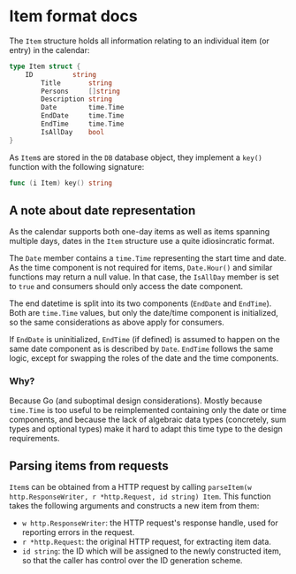 # Item format docs

The `Item` structure holds all information relating to an individual item
(or entry) in the calendar:

```go
type Item struct {
	ID          string
        Title       string
        Persons     []string
        Description string
        Date        time.Time
        EndDate     time.Time
        EndTime     time.Time
        IsAllDay    bool
}
```

As `Item`s are stored in the `DB` database object, they implement a `key()`
function with the following signature:

```go
func (i Item) key() string
```

## A note about date representation

As the calendar supports both one-day items as well as items spanning multiple
days, dates in the `Item` structure use a quite idiosincratic format.

The `Date` member contains a `time.Time` representing the start time and date.
As the time component is not required for items, `Date.Hour()` and similar
functions may return a null value. In that case, the `IsAllDay` member is set
to `true` and consumers should only access the date component.

The end datetime is split into its two components (`EndDate` and `EndTime`).
Both are `time.Time` values, but only the date/time component is initialized,
so the same considerations as above apply for consumers.

If `EndDate` is uninitialized, `EndTime` (if defined) is assumed to happen on
the same date component as is described by `Date`. `EndTime` follows the same
logic, except for swapping the roles of the date and the time components.

### Why?

Because Go (and suboptimal design considerations). Mostly because `time.Time`
is too useful to be reimplemented containing only the date or time components,
and because the lack of algebraic data types (concretely, sum types and
optional types) make it hard to adapt this time type to the design requirements.

## Parsing items from requests

`Item`s can be obtained from a HTTP request by calling
`parseItem(w http.ResponseWriter, r *http.Request, id string) Item`. This
function takes the following arguments and constructs a new item from them:

- `w http.ResponseWriter`: the HTTP request's response handle, used for
reporting errors in the request.
- `r *http.Request`: the original HTTP request, for extracting item data.
- `id string`: the ID which will be assigned to the newly constructed item,
so that the caller has control over the ID generation scheme.

